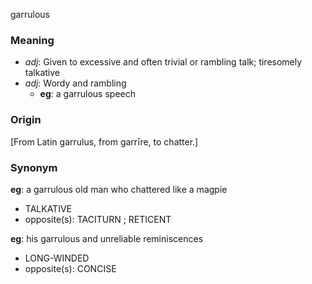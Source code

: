 garrulous
### Meaning
+ _adj_: Given to excessive and often trivial or rambling talk; tiresomely talkative
+ _adj_: Wordy and rambling
    + __eg__: a garrulous speech

### Origin

[From Latin garrulus, from garrīre, to chatter.]

### Synonym

__eg__: a garrulous old man who chattered like a magpie

+ TALKATIVE
+ opposite(s): TACITURN ; RETICENT

__eg__: his garrulous and unreliable reminiscences

+ LONG-WINDED
+ opposite(s): CONCISE


